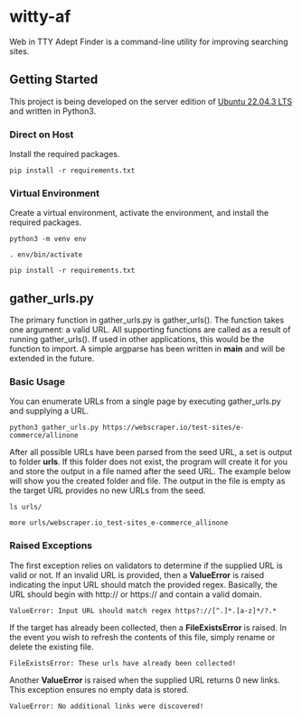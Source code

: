 # witty-af

Web in TTY Adept Finder is a command-line utility for improving searching sites.

## Getting Started

This project is being developed on the server edition of [Ubuntu 22.04.3 
LTS](https://releases.ubuntu.com/22.04/) and written in Python3.

### Direct on Host

Install the required packages.

```shell
pip install -r requirements.txt
```

### Virtual Environment

Create a virtual environment, activate the environment, and install the required packages.

```shell
python3 -m venv env
```

```shell
. env/bin/activate
```

```shell
pip install -r requirements.txt
```

## gather_urls.py

The primary function in gather_urls.py is gather_urls(). The function
takes one argument: a valid URL. All supporting functions are called as a result of
running gather_urls(). If used in other applications, this would be the
function to import. A simple argparse has been written in __main__ and will be extended in the future.

### Basic Usage

You can enumerate URLs from a single page by executing gather_urls.py and supplying a URL.

```shell
python3 gather_urls.py https://webscraper.io/test-sites/e-commerce/allinone
```

After all possible URLs have been parsed from the seed URL, a set is output to
folder **urls**. If this folder does not exist, the program will create it
for you and store the output in a file named after the seed URL. The example
below will show you the created folder and file. The output in the file is empty
as the target URL provides no new URLs from the seed.

```shell
ls urls/
```

```shell
more urls/webscraper.io_test-sites_e-commerce_allinone
```

### Raised Exceptions

The first exception relies on validators to determine if the supplied URL is
valid or not. If an invalid URL is provided, then a **ValueError** is raised
indicating the input URL should match the provided regex. Basically, the URL
should begin with http:// or https:// and contain a valid domain.

```shell
ValueError: Input URL should match regex https?://[^.]*.[a-z]*/?.*
```

If the target has already been collected, then a **FileExistsError** is raised.
In the event you wish to refresh the contents of this file, simply rename or
delete the existing file.

```shell
FileExistsError: These urls have already been collected!
```

Another **ValueError** is raised when the supplied URL returns 0 new links. This
exception ensures no empty data is stored.

```shell
ValueError: No additional links were discovered!
```
